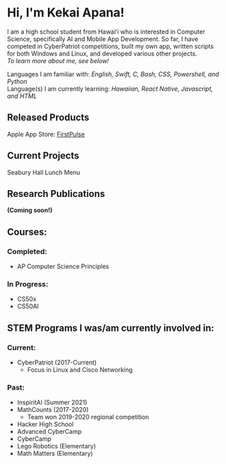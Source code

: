 # Hi, I'm Kekai Apana!

I am a high school student from Hawaiʻi who is interested in Computer Science, specifically AI and Mobile App Development. So far, I have competed in CyberPatriot competitions, built my own app, written scripts for both Windows and Linux, and developed various other projects.  
*To learn more about me, see below!*  

Languages I am familiar with: *English, Swift, C, Bash, CSS, Powershell, and Python*  
Language(s) I am currently learning: *Hawaiian, React Native, Javascript, and HTML*

## Released Products

Apple App Store: [FirstPulse](https://sites.google.com/view/firstpulseapp/firstpulse)

## Current Projects

Seabury Hall Lunch Menu

## Research Publications

**(Coming soon!)**

## Courses:

### Completed:
- AP Computer Science Principles

### In Progress:  
- CS50x
- CS50AI

## STEM Programs I was/am currently involved in:

### Current:
- CyberPatriot (2017-Current)
  - Focus in Linux and Cisco Networking

### Past:
- InspiritAI (Summer 2021)
- MathCounts (2017-2020)
  - Team won 2019-2020 regional competition
- Hacker High School
- Advanced CyberCamp
- CyberCamp
- Lego Robotics (Elementary)
- Math Matters (Elementary)
